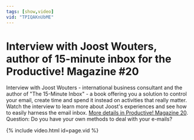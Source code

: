 ```yaml
---
tags: [show,video]
vid: "TPIQAKnUbME"
---
```


# Interview with Joost Wouters, author of 15-minute inbox for the Productive! Magazine #20


Interview with Joost Wouters - international business consultant and  the author of "The 15-Minute Inbox" - a book offering you a solution to control your email, create time and spend it instead on activities that really matter. Watch the interview to learn more about Joost's experiences and see how to easily harness the email inbox. [More details in Productive! Magazine 20](http://ProductiveMag.com/). Question: Do you have your own methods to deal with your e-mails?

{% include video.html id=page.vid %}

<!--More-->



[n]: https://michael.gratis/nozbe